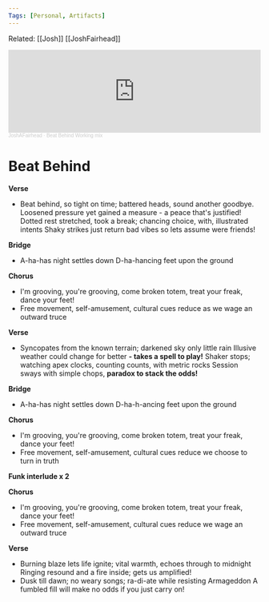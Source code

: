 ```yaml
---
Tags: [Personal, Artifacts]
---
```

Related: [[Josh]] [[JoshFairhead]]

<iframe width="100%" height="166" scrolling="no" frameborder="no" allow="autoplay" src="https://w.soundcloud.com/player/?url=https%3A//api.soundcloud.com/tracks/187674807%3Fsecret_token%3Ds-6Of6g&color=%23ff5500&auto_play=false&hide_related=false&show_comments=true&show_user=true&show_reposts=false&show_teaser=true"></iframe><div style="font-size: 10px; color: #cccccc;line-break: anywhere;word-break: normal;overflow: hidden;white-space: nowrap;text-overflow: ellipsis; font-family: Interstate,Lucida Grande,Lucida Sans Unicode,Lucida Sans,Garuda,Verdana,Tahoma,sans-serif;font-weight: 100;"><a href="https://soundcloud.com/joshafairhead" title="JoshAFairhead" target="_blank" style="color: #cccccc; text-decoration: none;">JoshAFairhead</a> · <a href="https://soundcloud.com/joshafairhead/beat-behind-working-mix/s-6Of6g" title="Beat Behind Working mix" target="_blank" style="color: #cccccc; text-decoration: none;">Beat Behind Working mix</a></div>

# Beat Behind
**Verse**
- Beat behind, so tight on time; battered heads, sound another goodbye.
Loosened pressure yet gained a measure - a peace that's justified!
	Dotted rest stretched, took a break; chancing choice, with, illustrated intents
	Shaky strikes just return bad vibes so lets assume were friends!

**Bridge**
- A-ha-has night settles down
D-ha-hancing feet upon the ground

**Chorus**
- I'm grooving, you're grooving, come broken totem, treat your freak, dance your feet!
- Free movement, self-amusement, cultural cues reduce as we wage an outward truce

**Verse**
- Syncopates from the known terrain; darkened sky only little rain
Illusive weather could change for better **- takes a spell to play!**
Shaker stops; watching apex clocks, counting counts, with metric rocks
Session sways with simple chops, **paradox to stack the odds!**

**Bridge**
- A-ha-has night settles down
D-ha-h-ancing feet upon the ground

**Chorus**
- I'm grooving, you're grooving, come broken totem, treat your freak, dance your feet!
- Free movement, self-amusement, cultural cues reduce we choose to turn in truth

**Funk interlude x 2**

**Chorus**
- I'm grooving, you're grooving, come broken totem, treat your freak, dance your feet!
- Free movement, self-amusement, cultural cues reduce we wage an outward truce

**Verse**
- Burning blaze lets life ignite; vital warmth, echoes through to midnight
Ringing resound and a fire inside; gets us amplified!
- Dusk till dawn; no weary songs; ra-di-ate while resisting Armageddon 
A fumbled fill will make no odds if you just carry on!
